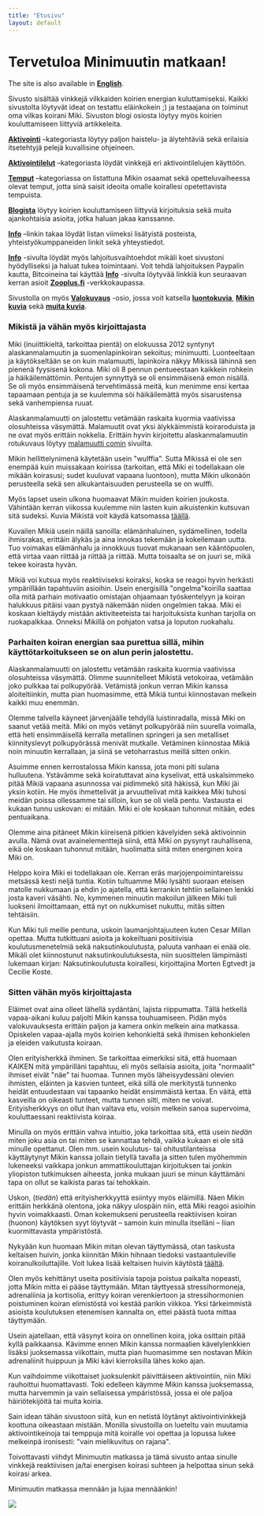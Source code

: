 ```yaml
---
title: "Etusivu"
layout: default
---
```


# Tervetuloa Minimuutin matkaan!

The site is also available in [**English**](/en/).

Sivusto sisältää vinkkejä vilkkaiden koirien energian kuluttamiseksi. Kaikki sivustolta löytyvät ideat on testattu eläinkokein ;) ja testaajana on toiminut oma vilkas koirani Miki. Sivuston blogi osiosta löytyy myös koirien kouluttamiseen liittyviä artikkeleita.

[**Aktivointi**](/aktivointi/) –kategoriasta löytyy paljon haistelu- ja älytehtäviä sekä erilaisia itsetehtyjä pelejä kuvallisine ohjeineen.

[**Aktivointilelut**](/aktivointilelut/) –kategoriasta löydät vinkkejä eri aktivointilelujen käyttöön.

[**Temput**](/temput/) –kategoriassa on listattuna Mikin osaamat sekä opetteluvaiheessa olevat temput, jotta sinä saisit ideoita omalle koirallesi opetettavista tempuista.

[**Blogista**](/blogi/) löytyy koirien kouluttamiseen liittyviä kirjoituksia sekä muita ajankohtaisia asioita, jotka haluan jakaa kanssanne.

[**Info**](/info/) –linkin takaa löydät listan viimeksi lisätyistä posteista, yhteistyökumppaneiden linkit sekä yhteystiedot.

[**Info**](/info/) -sivulta löydät myös lahjoitusvaihtoehdot mikäli koet sivustoni hyödylliseksi ja haluat tukea toimintaani. Voit tehdä lahjoituksen Paypalin kautta, Bitcoineina tai käyttää [**Info**](/info/) -sivulta löytyvää linkkiä kun seuraavan kerran asioit [**Zooplus.fi**](http://clk.tradedoubler.com/click?p(210840)a(2526211)g(19927404)url(http://www.zooplus.fi/)) -verkkokaupassa.

Sivustolla on myös [**Valokuvaus**](/valokuvaus/) -osio, jossa voit katsella [**luontokuvia**](/valokuvaus/luontokuvat/), [**Mikin kuvia**](/valokuvaus/kuvia-mikista/) sekä [**muita kuvia**](/valokuvaus/abstraktit-muut). 

### Mikistä ja vähän myös kirjoittajasta

Miki (inuiittikieltä, tarkoittaa pientä) on elokuussa 2012 syntynyt alaskanmalamuutin ja suomenlapinkoiran sekoitus; minimuutti. Luonteeltaan ja käytökseltään se on kuin malamuutti, lapinkoira näkyy Mikissä lähinnä sen pienenä fyysisenä kokona. Miki oli 8 pennun pentueestaan kaikkein rohkein ja häikäilemättömin. Pentujen synnyttyä se oli ensimmäisenä emon nisällä. Se oli myös ensimmäisenä tervehtimässä meitä, kun menimme ensi kertaa tapaamaan pentuja ja se kuulemma söi häikäilemättä myös sisarustensa sekä vanhempiensa ruuat.

Alaskanmalamuutti on jalostettu vetämään raskaita kuormia vaativissa olosuhteissa väsymättä. Malamuutit ovat yksi älykkäimmistä koiraroduista ja ne ovat myös erittäin nokkelia. Erittäin hyvin kirjoitettu alaskanmalamuutin rotukuvaus löytyy [malamuutti comin](http://malamuutti.com/index5.php?page=rotu) sivuilta.

Mikin hellittelynimenä käytetään usein "wulffia". Sutta Mikissä ei ole sen enempää kuin muissakaan koirissa (tarkoitan, että Miki ei todellakaan ole mikään koirasusi; sudet kuuluvat vapaana luontoon), mutta Mikin ulkonäön perusteella sekä sen alkukantaisuuden perusteella se on wulffi.

Myös lapset usein ulkona huomaavat Mikin muiden koirien joukosta. Vähintään kerran viikossa kuulemme niin lasten kuin aikuistenkin kutsuvan sitä sudeksi. Kuvia Mikistä voit käydä katsomassa [täällä](/valokuvaus/kuvia-mikista/).

Kuvailen Mikiä usein näillä sanoilla: elämänhaluinen, sydämellinen, todella ihmisrakas, erittäin älykäs ja aina innokas tekemään ja kokeilemaan uutta. Tuo voimakas elämänhalu ja innokkuus tuovat mukanaan sen kääntöpuolen, että virtaa vaan riittää ja riittää ja riittää. Mutta toisaalta se on juuri se, mikä tekee koirasta hyvän.

Mikiä voi kutsua myös reaktiiviseksi koiraksi, koska se reagoi hyvin herkästi ympärillään tapahtuviin asioihin. Usein energisillä "ongelma"koirilla saattaa olla mitä parhain motivaatio omistajan ohjaamaan työskentelyyn ja koiran halukkuus pitäisi vaan pystyä näkemään niiden ongelmien takaa. Miki ei koskaan kieltäydy mistään aktiviteeteista tai harjoituksista kunhan tarjolla on ruokapalkkaa. Onneksi Mikillä on pohjaton vatsa ja loputon ruokahalu.

### Parhaiten koiran energian saa purettua sillä, mihin käyttötarkoitukseen se on alun perin jalostettu.

Alaskanmalamuutti on jalostettu vetämään raskaita kuormia vaativissa olosuhteissa väsymättä. Olimme suunnitelleet Mikistä vetokoiraa, vetämään joko pulkkaa tai polkupyörää. Vetämistä jonkun verran Mikin kanssa aloiteltiinkin, mutta pian huomasimme, että Mikiä tuntui kiinnostavan melkein kaikki muu enemmän.

Olemme talvella käyneet järvenjäälle tehdyllä luistinradalla, missä Miki on saanut vetää meitä. Miki on myös vetänyt polkupyörää niin suurella voimalla, että heti ensimmäisellä kerralla metallinen springeri ja sen metalliset kiinnityslevyt polkupyörässä menivät mutkalle. Vetäminen kiinnostaa Mikiä noin minuutin kerrallaan, ja siinä se vetoharrastus meillä sitten onkin.

Asuimme ennen kerrostalossa Mikin kanssa, jota moni piti sulana hulluutena. Ystävämme sekä koiratuttavat aina kyselivat, että uskalsimmeko pitää Mikiä vapaana asunnossa vai pidimmekö sitä häkissä, kun Miki jäi yksin kotiin. He myös ihmettelivät ja arvuuttelivat mitä kaikkea Miki tuhosi meidän poissa ollessamme tai silloin, kun se oli vielä pentu. Vastausta ei kukaan tunnu uskovan: ei mitään. Miki ei ole koskaan tuhonnut mitään, edes pentuaikana.

Olemme aina pitäneet Mikin kiireisenä pitkien kävelyiden sekä aktivoinnin avulla. Nämä ovat avainelementtejä siinä, että Miki on pysynyt rauhallisena, eikä ole koskaan tuhonnut mitään, huolimatta siitä miten energinen koira Miki on.

Helppo koira Miki ei todellakaan ole. Kerran eräs marjojenpoimintareissu metsässä kesti neljä tuntia. Kotiin tultuamme Miki lysähti suoraan eteisen matolle nukkumaan ja ehdin jo ajatella, että kerrankin tehtiin sellainen lenkki josta kaveri väsähti. No, kymmenen minuutin makoilun jälkeen Miki tuli luokseni ilmoittamaan, että nyt on nukkumiset nukuttu, mitäs sitten tehtäisiin.

Kun Miki tuli meille pentuna, uskoin laumanjohtajuuteen kuten Cesar Millan opettaa. Mutta tutkittuani asioita ja kokeiltuani positiivisia koulutusmenetelmiä sekä naksutinkoulutusta, paluuta vanhaan ei enää ole. Mikäli olet kiinnostunut naksutinkoulutuksesta, niin suosittelen lämpimästi lukemaan kirjan: Naksutinkoulutusta koirallesi, kirjoittajina Morten Egtvedt ja Cecilie Koste.

### Sitten vähän myös kirjoittajasta

Eläimet ovat aina olleet lähellä sydäntäni, lajista riippumatta. Tällä hetkellä vapaa-aikani kuluu paljolti Mikin kanssa touhuamiseen. Pidän myös valokuvauksesta erittäin paljon ja kamera onkin melkein aina matkassa. Opiskelen vapaa-ajalla myös koirien kehonkieltä sekä ihmisen kehonkielen ja eleiden vaikutusta koiraan.

Olen erityisherkkä ihminen. Se tarkoittaa eimerkiksi sitä, että huomaan KAIKEN mitä ympärilläni tapahtuu, eli myös sellaisia asioita, joita "normaalit" ihmiset eivät "näe" tai huomaa. Tunnen myös läheisyydessäni olevien ihmisten, eläinten ja kasvien tunteet, eikä sillä ole merkitystä tunnenko heidät entuudestaan vai tapaanko heidät ensimmäistä kertaa. En väitä, että kasveilla on oikeasti tunteet, mutta tunnen silti, miten ne voivat. Erityisherkkyys on ollut ihan valtava etu, voisin melkein sanoa supervoima, kouluttaessani reaktiivista koiraa.

Minulla on myös erittäin vahva intuitio, joka tarkoittaa sitä, että usein *tiedän* miten joku asia on tai miten se kannattaa tehdä, vaikka kukaan ei ole sitä minulle opettanut. Olen mm. usein koulutus- tai ohitustilanteissa käyttäytynyt Mikin kanssa jollain tietyllä tavalla ja sitten tulen myöhemmin lukeneeksi vaikkapa jonkun ammattikouluttajan kirjoituksen tai jonkin yliopiston tutkimuksen aiheesta, jonka mukaan juuri se minun käyttämäni tapa on ollut se kaikista paras tai tehokkain. 

Uskon, (*tiedän*) että erityisherkkyyttä esiintyy myös eläimillä. Näen Mikin erittäin herkkänä olentona, joka näkyy ulospäin niin, että Miki reagoi asioihin hyvin voimakkaasti. Oman kokemukseni perusteella reaktiivisen koiran (huonon) käytöksen syyt löytyvät – samoin kuin minulla itselläni – liian kuormittavasta ympäristöstä.

Nykyään kun huomaan Mikin mitan olevan täyttymässä, otan taskusta keltaisen huivin, jonka kiinnitän Mikin hihnaan tiedoksi vastaantuleville koiranulkoiluttajille. Voit lukea lisää keltaisen huivin käytöstä [täältä](https://minimuutti.com/blogi/annathan-tilaa-keltaista-huivia-kayttavalle-koiralle/).

Olen myös kehittänyt useita positiivisia tapoja poistua paikalta nopeasti, jotta Mikin mitta ei pääse täyttymään. Mitan täyttyessä stressihormoneja, adrenaliinia ja kortisolia, erittyy koiran verenkiertoon ja stressihormonien poistuminen koiran elimistöstä voi kestää parikin viikkoa. Yksi tärkeimmistä asioista koulutuksen etenemisen kannalta on, ettei päästä tuota mittaa täyttymään.

Usein ajatellaan, että väsynyt koira on onnellinen koira, joka osittain pitää kyllä paikkaansa. Kävimme ennen Mikin kanssa normaalien kävelylenkkien lisäksi juoksemassa viikottain, mutta pian huomasimme sen nostavan Mikin adrenaliinit huippuun ja Miki kävi kierroksilla lähes koko ajan.

Kun vaihdoimme viikottaiset juoksulenkit päivittäiseen aktivointiin, niin Miki rauhoittui huomattavasti. Toki edelleen käymme Mikin kanssa juoksemassa, mutta harvemmin ja vain sellaisessa ympäristössä, jossa ei ole paljoa häiriötekijöitä tai muita koiria.

Sain idean tähän sivustoon siitä, kun en netistä löytänyt aktivointivinkkejä koottuna oikeastaan mistään. Monilla sivustoilla on lueteltu vain muutamia aktivointikeinoja tai temppuja mitä koiralle voi opettaa ja lopussa lukee melkeinpä ironisesti: "vain mielikuvitus on rajana". 

Toivottavasti viihdyt Minimuutin matkassa ja tämä sivusto antaa sinulle vinkkejä reaktiivisen ja/tai energisen koirasi suhteen ja helpottaa sinun sekä koirasi arkea.

Minimuutin matkassa mennään ja lujaa mennäänkin!

![](https://cdn.minimuutti.com/muut/2371-800px.jpg)
